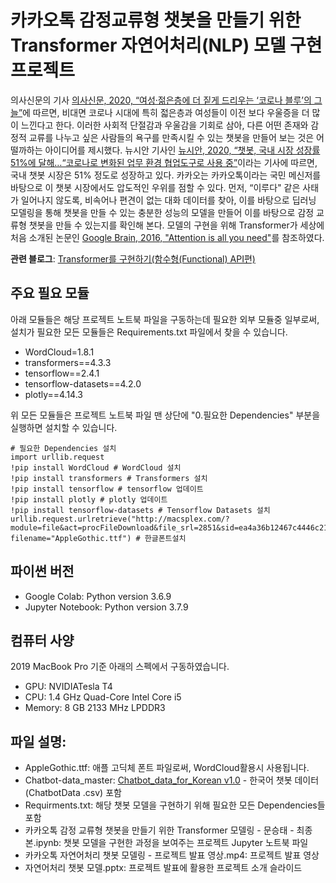 # 카카오톡 감정교류형 챗봇을 만들기 위한 Transformer 자연어처리(NLP) 모델 구현 프로젝트

의사신문의 기사 [의사신문, 2020, “여성·젊은층에 더 짙게 드리우는 ‘코로나 블루’의 그늘”](http://www.doctorstimes.com/news/articleView.html?idxno=213187)에 따르면, 비대면 코로나 시대에 특히 젋은층과 여성들이 이전 보다 우울증을 더 많이 느낀다고 한다. 이러한 사회적 단절감과 우울감을 기회로 삼아, 다른 어떤 존재와 감정적 교류를 나누고 싶은 사람들의 욕구를 만족시킬 수 있는 챗봇을 만들어 보는 것은 어떨까하는 아이디어를 제시했다. 뉴시안 기사인 [뉴시안, 2020, “챗봇, 국내 시장 성장률 51%에 달해…“코로나로 변화된 업무 환경 협업도구로 사용 중”](http://www.newsian.co.kr/news/articleView.html?idxno=44459)이라는 기사에 따르면, 국내 챗봇 시장은 51% 정도로 성장하고 있다. 카카오는 카카오톡이라는 국민 메신저를 바탕으로 이 챗봇 시장에서도 압도적인 우위를 점할 수 있다. 먼저, “이루다" 같은 사태가 일어나지 않도록, 비속어나 편견이 없는 대화 데이터를 찾아, 이를 바탕으로 딥러닝 모델링을 통해 챗봇을 만들 수 있는 충분한 성능의 모델을 만들어 이를 바탕으로 감정 교류형 챗봇을 만들 수 있는지를 확인해 본다. 모델의 구현을 위해 Transformer가 세상에 처음 소개된 논문인 [Google Brain, 2016, "Attention is all you need"](https://arxiv.org/abs/1706.03762)를 참조하였다.

**관련 블로그**: [Transformer를 구현하기(함수형(Functional) API편)
](https://conanmoon.medium.com/%EB%8D%B0%EC%9D%B4%ED%84%B0-%EA%B3%BC%ED%95%99-%EC%9C%A0%EB%A7%9D%EC%A3%BC%EC%9D%98-%EB%A7%A4%EC%9D%BC-%EA%B8%80%EC%93%B0%EA%B8%B0-%EC%BA%A1%EC%8A%A4%ED%86%A4-%ED%94%84%EB%A1%9C%EC%A0%9D%ED%8A%B8-2%EC%A3%BC%EC%B0%A8-1c83a14f7155)

## 주요 필요 모듈
아래 모듈들은 해당 프로젝트 노트북 파일을 구동하는데 필요한 외부 모듈중 일부로써, 설치가 필요한 모든 모듈들은 Requirements.txt 파일에서 찾을 수 있습니다.

- WordCloud=1.8.1
- transformers==4.3.3
- tensorflow==2.4.1
- tensorflow-datasets==4.2.0
- plotly==4.14.3

위 모든 모듈들은 프로젝트 노트북 파일 맨 상단에 "0.필요한 Dependencies" 부분을 실행하면 설치할 수 있습니다.

```
# 필요한 Dependencies 설치
import urllib.request
!pip install WordCloud # WordCloud 설치 
!pip install transformers # Transformers 설치
!pip install tensorflow # tensorflow 업데이트
!pip install plotly # plotly 업데이트
!pip install tensorflow-datasets # Tensorflow Datasets 설치
urllib.request.urlretrieve("http://macsplex.com/?module=file&act=procFileDownload&file_srl=2851&sid=ea4a36b12467c4446c21e70762c7d10f&module_srl=2822g", filename="AppleGothic.ttf") # 한글폰트설치
```

## 파이썬 버전
- Google Colab: Python version 3.6.9
- Jupyter Notebook: Python version 3.7.9

## 컴퓨터 사양
2019 MacBook Pro 기준 아래의 스펙에서 구동하였습니다.
- GPU: NVIDIATesla T4
- CPU: 1.4 GHz Quad-Core Intel Core i5
- Memory: 8 GB 2133 MHz LPDDR3

## 파일 설명:
- AppleGothic.ttf: 애플 고딕체 폰트 파일로써, WordCloud활용시 사용됩니다.
- Chatbot-data_master: [Chatbot_data_for_Korean v1.0](https://github.com/songys/Chatbot_data) - 한국어 챗봇 데이터 (ChatbotData .csv) 포함
- Requirments.txt: 해당 챗봇 모델을 구현하기 위해 필요한 모든 Dependencies들 포함
- 카카오톡 감정 교류형 챗봇을 만들기 위한 Transformer 모델링 - 문승태 - 최종본.ipynb: 챗봇 모델을 구현한 과정을 보여주는 프로젝트 Jupyter 노트북 파일 
- 카카오톡 자연어처리 챗봇 모델링 - 프로젝트 발표 영상.mp4: 프로젝트 발표 영상
- 자연어처리 챗봇 모델.pptx: 프로젝트 발표에 활용한 프로젝트 소개 슬라이드
